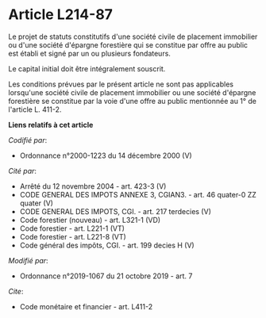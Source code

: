 # Article L214-87

Le projet de statuts constitutifs d'une société civile de placement immobilier ou d'une société d'épargne forestière qui se
constitue par offre au public est établi et signé par un ou plusieurs fondateurs. 

Le capital initial doit être intégralement souscrit. 

Les conditions prévues par le présent article ne sont pas applicables lorsqu'une société civile de placement immobilier ou
une société d'épargne forestière se constitue par la voie d'une offre au public mentionnée au 1° de l'article L. 411-2.

**Liens relatifs à cet article**

_Codifié par_:

  - Ordonnance n°2000-1223 du 14 décembre 2000 (V)

_Cité par_:

  - Arrêté du 12 novembre 2004 - art. 423-3 (V)
  - CODE GENERAL DES IMPOTS ANNEXE 3, CGIAN3. - art. 46 quater-0 ZZ quater (V)
  - CODE GENERAL DES IMPOTS, CGI. - art. 217 terdecies (V)
  - Code forestier (nouveau) - art. L321-1 (VD)
  - Code forestier - art. L221-1 (VT)
  - Code forestier - art. L221-8 (VT)
  - Code général des impôts, CGI. - art. 199 decies H (V)

_Modifié par_:

  - Ordonnance n°2019-1067 du 21 octobre 2019 - art. 7

_Cite_:

  - Code monétaire et financier - art. L411-2
